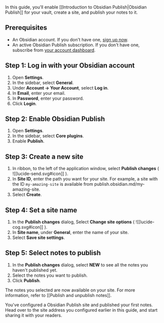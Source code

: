 In this guide, you'll enable [[Introduction to Obsidian Publish|Obsidian Publish]] for your vault, create a site, and publish your notes to it.

## Prerequisites

- An Obsidian account. If you don't have one, [sign up now](https://obsidian.md/account#mode=signup).
- An active Obsidian Publish subscription. If you don't have one, subscribe from [your account dashboard](https://obsidian.md/account).

## Step 1: Log in with your Obsidian account

1. Open **Settings**.
2. In the sidebar, select **General**.
3. Under **Account → Your Account**, select **Log in**.
4. In **Email**, enter your email.
5. In **Password**, enter your password.
6. Click **Login**.

## Step 2: Enable Obsidian Publish

1. Open **Settings**.
2. In the sidebar, select **Core plugins**.
3. Enable **Publish**.

## Step 3: Create a new site

1. In ribbon, to the left of the application window, select **Publish changes** ( ![[lucide-send.svg#icon]] ).
2. In **Site ID**, enter the path you want for your site. For example, a site with the ID `my-amazing-site` is available from publish.obsidian.md/my-amazing-site.
3. Select **Create**.

## Step 4: Set a site name

1. In the **Publish changes** dialog, Select **Change site options** ( ![[lucide-cog.svg#icon]] ).
2. In **Site name**, under **General**, enter the name of your site.
3. Select **Save site settings**.

## Step 5: Select notes to publish

1. In the **Publish changes** dialog, select **NEW** to see all the notes you haven't published yet.
2. Select the notes you want to publish.
3. Click **Publish**.

The notes you selected are now available on your site. For more information, refer to [[Publish and unpublish notes]].

You've configured a Obsidian Publish site and published your first notes. Head over to the site address you configured earlier in this guide, and start sharing it with your readers.
